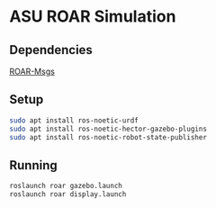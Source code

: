 # ASU ROAR Simulation
## Dependencies
[ROAR-Msgs](https://github.com/ASU-ROAR-Team/ROAR-Msgs)

## Setup
``` bash
sudo apt install ros-noetic-urdf
sudo apt install ros-noetic-hector-gazebo-plugins
sudo apt install ros-noetic-robot-state-publisher
```

## Running
``` bash 
roslaunch roar gazebo.launch
roslaunch roar display.launch
```
